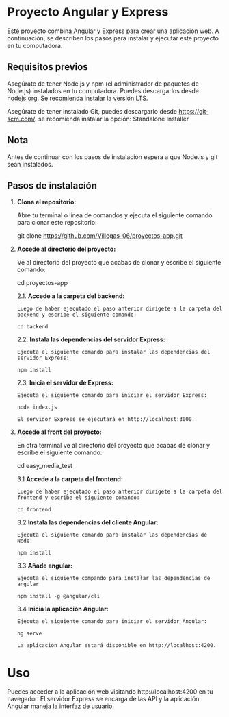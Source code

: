 # Proyecto Angular y Express

Este proyecto combina Angular y Express para crear una aplicación web. A continuación, se describen los pasos para instalar y ejecutar este proyecto en tu computadora.

## Requisitos previos

Asegúrate de tener Node.js y npm (el administrador de paquetes de Node.js) instalados en tu computadora. Puedes descargarlos desde [nodejs.org](https://nodejs.org/). Se recomienda instalar la versión LTS.

Asegúrate de tener instalado Git, puedes descargarlo desde https://git-scm.com/. se recomienda instalar la opción:  Standalone Installer

## Nota

Antes de continuar con los pasos de instalación espera a que Node.js y git sean instalados.

## Pasos de instalación

1.  **Clona el repositorio:**

    Abre tu terminal o línea de comandos y ejecuta el siguiente comando para clonar este repositorio:

    git clone https://github.com/Villegas-06/proyectos-app.git

2.  **Accede al directorio del proyecto:**

    Ve al directorio del proyecto que acabas de clonar y escribe el siguiente comando:

    cd proyectos-app

    2.1. **Accede a la carpeta del backend:**

        Luego de haber ejecutado el paso anterior dirigete a la carpeta del backend y escribe el siguiente comando:

        cd backend

    2.2. **Instala las dependencias del servidor Express:**

        Ejecuta el siguiente comando para instalar las dependencias del servidor Express:

        npm install

    2.3. **Inicia el servidor de Express:**

        Ejecuta el siguiente comando para iniciar el servidor Express:

        node index.js

        El servidor Express se ejecutará en http://localhost:3000.

3.  **Accede al front del proyecto:**

    En otra terminal ve al directorio del proyecto que acabas de clonar y escribe el siguiente comando:

    cd easy_media_test

    3.1 **Accede a la carpeta del frontend:**

        Luego de haber ejecutado el paso anterior dirigete a la carpeta del frontend y escribe el siguiente comando:

        cd frontend

    3.2 **Instala las dependencias del cliente Angular:**

        Ejecuta el siguiente comando para instalar las dependencias de Node:

        npm install

    3.3 **Añade angular:**

        Ejecuta el siguiente compando para instalar las dependencias de angular

        npm install -g @angular/cli

    3.4 **Inicia la aplicación Angular:**

        Ejecuta el siguiente comando para iniciar el servidor Angular:

        ng serve

        La aplicación Angular estará disponible en http://localhost:4200.

# Uso

Puedes acceder a la aplicación web visitando http://localhost:4200 en tu navegador. El servidor Express se encarga de las API y la aplicación Angular maneja la interfaz de usuario.
